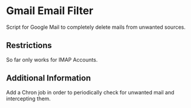 Gmail Email Filter 
==============
Script for Google Mail to completely delete mails from unwanted sources.

Restrictions
--------------
So far only works for IMAP Accounts. 

Additional Information
--------------
Add a Chron job in order to periodically check for unwanted mail and intercepting them.
